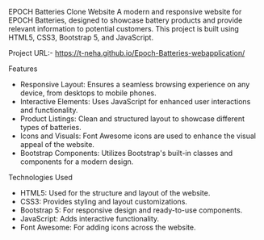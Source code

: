 EPOCH Batteries Clone Website
A modern and responsive website for EPOCH Batteries, designed to showcase battery products and provide relevant information to potential customers. 
This project is built using HTML5, CSS3, Bootstrap 5, and JavaScript.

Project URL:- https://t-neha.github.io/Epoch-Batteries-webapplication/

Features
- Responsive Layout: Ensures a seamless browsing experience on any device, from desktops to mobile phones.
- Interactive Elements: Uses JavaScript for enhanced user interactions and functionality.
- Product Listings: Clean and structured layout to showcase different types of batteries.
- Icons and Visuals: Font Awesome icons are used to enhance the visual appeal of the website.
- Bootstrap Components: Utilizes Bootstrap's built-in classes and components for a modern design.

Technologies Used
- HTML5: Used for the structure and layout of the website.
- CSS3: Provides styling and layout customizations.
- Bootstrap 5: For responsive design and ready-to-use components.
- JavaScript: Adds interactive functionality.
- Font Awesome: For adding icons across the website.


